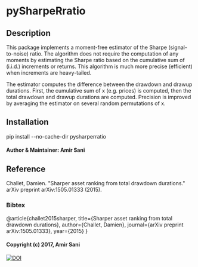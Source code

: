 # pySharpeRratio

## Description
This package implements a moment-free estimator of the Sharpe (signal-to-noise) ratio. The algorithm does not require the computation of any moments by estimating the Sharpe ratio based on the cumulative sum of (i.i.d.) increments or returns. This algorithm is much more precise (efficient) when increments are heavy-tailed.

The estimator computes the difference between the drawdown and drawup durations. First, the cumulative sum of x (e.g. prices) is computed, then the total drawdown and drawup durations are computed. Precision is improved by averaging the estimator on several random permutations of x.

## Installation
pip install --no-cache-dir pysharperratio

#### Author & Maintainer: Amir Sani

## Reference
Challet, Damien. "Sharper asset ranking from total drawdown durations." arXiv preprint arXiv:1505.01333 (2015).

### Bibtex
@article{challet2015sharper,
  title={Sharper asset ranking from total drawdown durations},
  author={Challet, Damien},
  journal={arXiv preprint arXiv:1505.01333},
  year={2015}
}

#### Copyright (c) 2017, Amir Sani


[![DOI](https://zenodo.org/badge/DOI/10.5281/zenodo.267937.svg)](https://doi.org/10.5281/zenodo.267937)

 
